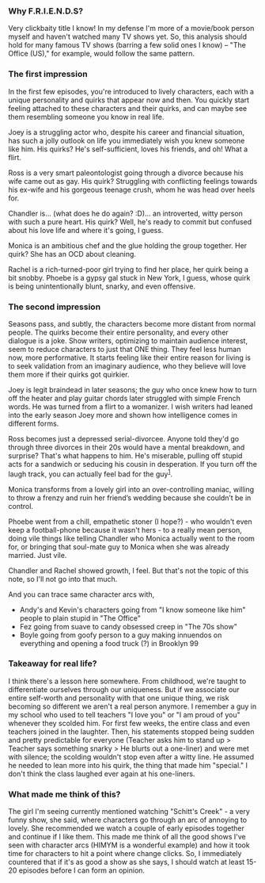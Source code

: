 ### Why F.R.I.E.N.D.S?

Very clickbaity title I know! In my defense I'm more of a movie/book person myself and haven't watched many TV shows yet. So, this analysis should hold for many famous TV shows (barring a few solid ones I know) – "The Office (US)," for example, would follow the same pattern.

### The first impression

In the first few episodes, you're introduced to lively characters, each with a unique personality and quirks that appear now and then. You quickly start feeling attached to these characters and their quirks, and can maybe see them resembling someone you know in real life.

Joey is a struggling actor who, despite his career and financial situation, has such a jolly outlook on life you immediately wish you knew someone like him. His quirks? He's self-sufficient, loves his friends, and oh! What a flirt.

Ross is a very smart paleontologist going through a divorce because his wife came out as gay. His quirk? Struggling with conflicting feelings towards his ex-wife and his gorgeous teenage crush, whom he was head over heels for.

Chandler is... (what does he do again? :D)... an introverted, witty person with such a pure heart. His quirk? Well, he's ready to commit but confused about his love life and where it's going, I guess.

Monica is an ambitious chef and the glue holding the group together. Her quirk? She has an OCD about cleaning.

Rachel is a rich-turned-poor girl trying to find her place, her quirk being a bit snobby. Phoebe is a gypsy gal stuck in New York, I guess, whose quirk is being unintentionally blunt, snarky, and even offensive.

### The second impression

Seasons pass, and subtly, the characters become more distant from normal people. The quirks become their entire personality, and every other dialogue is a joke. Show writers, optimizing to maintain audience interest, seem to reduce characters to just that ONE thing. They feel less human now, more performative. It starts feeling like their entire reason for living is to seek validation from an imaginary audience, who they believe will love them more if their quirks got quirkier.

Joey is legit braindead in later seasons; the guy who once knew how to turn off the heater and play guitar chords later struggled with simple French words. He was turned from a flirt to a womanizer. I wish writers had leaned into the early season Joey more and shown how intelligence comes in different forms.

Ross becomes just a depressed serial-divorcee. Anyone told they'd go through three divorces in their 20s would have a mental breakdown, and surprise? That's what happens to him. He's miserable, pulling off stupid acts for a sandwich or seducing his cousin in desperation. If you turn off the laugh track, you can actually feel bad for the guy<sup>[1](https://www.youtube.com/watch?v=4H6Ux3l75Rc)</sup>.

Monica transforms from a lovely girl into an over-controlling maniac, willing to throw a frenzy and ruin her friend’s wedding because she couldn’t be in control.

Phoebe went from a chill, empathetic stoner (I hope?) - who wouldn't even keep a football-phone because it wasn't hers - to a really mean person, doing vile things like telling Chandler who Monica actually went to the room for, or bringing that soul-mate guy to Monica when she was already married. Just vile.

Chandler and Rachel showed growth, I feel. But that's not the topic of this note, so I'll not go into that much.

And you can trace same character arcs with,

- Andy's and Kevin's characters going from "I know someone like him" people to plain stupid in "The Office"
- Fez going from suave to candy obsessed creep in "The 70s show"
- Boyle going from goofy person to a guy making innuendos on everything and opening a food truck (?) in Brooklyn 99

### Takeaway for real life?

I think there's a lesson here somewhere. From childhood, we're taught to differentiate ourselves through our uniqueness. But if we associate our entire self-worth and personality with that one unique thing, we risk becoming so different we aren't a real person anymore. I remember a guy in my school who used to tell teachers "I love you" or "I am proud of you" whenever they scolded him. For first few weeks, the entire class and even teachers joined in the laughter. Then, his statements stopped being sudden and pretty predictable for everyone (Teacher asks him to stand up > Teacher says something snarky > He blurts out a one-liner) and were met with silence; the scolding wouldn't stop even after a witty line. He assumed he needed to lean more into his quirk, the thing that made him "special." I don't think the class laughed ever again at his one-liners.

### What made me think of this?

The girl I'm seeing currently mentioned watching "Schitt's Creek" - a very funny show, she said, where characters go through an arc of annoying to lovely. She recommended we watch a couple of early episodes together and continue if I like them. This made me think of all the good shows I've seen with character arcs (HIMYM is a wonderful example) and how it took time for characters to hit a point where change clicks. So, I immediately countered that if it's as good a show as she says, I should watch at least 15-20 episodes before I can form an opinion.
